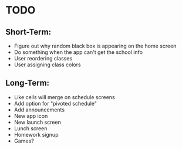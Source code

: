 TODO
====

Short-Term:
-----------
*  Figure out why random black box is appearing on the home screen
*  Do something when the app can't get the school info
*  User reordering classes
*  User assigning class colors

Long-Term:
----------
*  Like cells will merge on schedule screens
*  Add option for "pivoted schedule"
*  Add announcements
*  New app icon
*  New launch screen
*  Lunch screen
*  Homework signup
*  Games?
